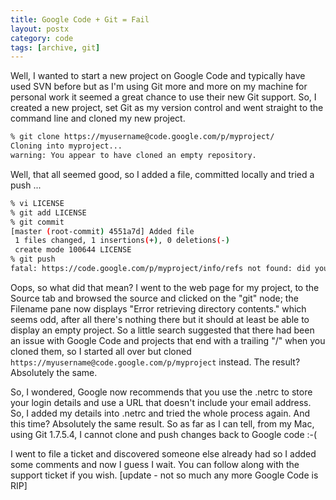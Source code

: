 ```yaml
---
title: Google Code + Git = Fail
layout: postx
category: code
tags: [archive, git]
---
```


Well, I wanted to start a new project on Google Code and typically have used SVN before but as I'm using Git more and 
more on my machine for personal work it seemed a great chance to use their new Git support. So, I created a new 
project, set Git as my version control and went straight to the command line and cloned my new project.

```bash
% git clone https://myusername@code.google.com/p/myproject/ 
Cloning into myproject...
warning: You appear to have cloned an empty repository.
```

Well, that all seemed good, so I added a file, committed locally and tried a push ...

```bash
% vi LICENSE
% git add LICENSE 
% git commit
[master (root-commit) 4551a7d] Added file
 1 files changed, 1 insertions(+), 0 deletions(-)
 create mode 100644 LICENSE
% git push
fatal: https://code.google.com/p/myproject/info/refs not found: did you run git update-server-info on the server?
```

Oops, so what did that mean? I went to the web page for my project, to the Source tab and browsed the source and 
clicked on the "git" node; the Filename pane now displays "Error retrieving directory contents." which seems odd, after 
all there's nothing there but it should at least be able to display an empty project. So a little search suggested that 
there had been an issue with Google Code and projects that end with a trailing "/" when you cloned them, so I started 
all over but cloned `https://myusername@code.google.com/p/myproject` instead. The result? Absolutely the same.

So, I wondered, Google now recommends that you use the .netrc to store your login details and use a URL that doesn't 
include your email address. So, I added my details into .netrc and tried the whole process again. And this time? 
Absolutely the same result. So as far as I can tell, from my Mac, using Git 1.7.5.4, I cannot clone and push changes 
back to Google code :-(

I went to file a ticket and discovered someone else already had so I added some comments and now I guess I wait. You 
can follow along with the support ticket if you wish. [update - not so much any more Google Code is RIP]
